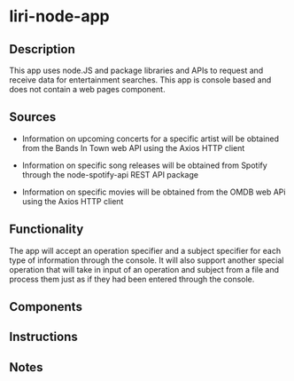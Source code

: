 # liri-node-app

## Description 

This app uses node.JS and package libraries and APIs to request and receive data for entertainment searches. This app is console based and does not contain a web pages component. 

## Sources
* Information on upcoming concerts for a specific artist will be obtained from the Bands In Town web API using the Axios HTTP client

* Information on specific song releases will be obtained from Spotify through the node-spotify-api REST API package

* Information on specific movies will be obtained from the OMDB web APi using the Axios HTTP client

## Functionality

The app will accept an operation specifier and a subject specifier for each type of information through the console. 
It will also support another special operation that will take in input of an operation and subject from a file and process them just as if they had been entered through the console.

## Components


## Instructions 

## Notes
